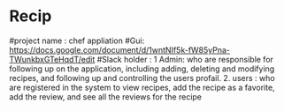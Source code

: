 # Recip
#project name : chef appliation
#Gui: https://docs.google.com/document/d/1wntNIf5k-fW85yPna-TWunkbxGTeHqdT/edit
#Slack holder :
1 Admin: who are  responsible for following up on the application, including adding, deleting and modifying recipes, and following up and controlling the users profail.
2. users : who are registered in the system to view  recipes, add the recipe as a favorite, add the review, and see all the reviews for the recipe
